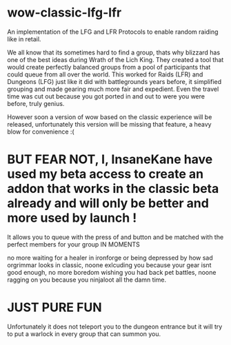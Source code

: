 # wow-classic-lfg-lfr
An implementation of the LFG and LFR Protocols to enable random raiding like in retail.

We all know that its sometimes hard to find a group, thats why blizzard has one of the best ideas during Wrath of the Lich King.
They created a tool that would create perfectly balanced groups from a pool of participants that could queue from all over the world.
This worked for Raids (LFR) and Dungeons (LFG) just like it did with battlegrounds years before, it simplified grouping and made gearing much more fair and expedient. Even the travel time was cut out because you got ported in and out to were you were before, truly genius.

However soon a version of wow based on the classic experience will be released, unfortunately this version will be missing that feature, a heavy blow for convenience :(

# BUT FEAR NOT, I,  InsaneKane have used my beta access to create an addon that works in the classic beta already and will only be better and more used by launch !

It allows you to queue with the press of and button and be matched with the perfect members for your group IN MOMENTS

no more waiting for a healer in ironforge or being depressed by how sad orgrimmar looks in classic, noone exlcuding you because your gear isnt good enough, no more boredom wishing you had back pet battles, noone ragging on you because you ninjaloot all the damn time.

# JUST PURE FUN

Unfortunately it does not teleport you to the dungeon entrance but it will try to put a warlock in every group that can summon you.

